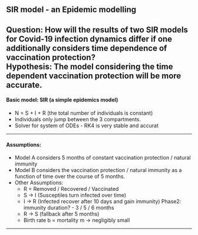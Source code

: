 ## SIR model  - an Epidemic modelling
**Question:** How will the results of two SIR models for Covid-19 infection dynamics differ if one additionally considers time dependence of vaccination protection?  <br>
**Hypothesis:** The model considering the time dependent vaccination protection will be more accurate.  <br>
---
#### Basic model: SIR (a simple epidemics model)
* N = S + I + R (the total number of individuals is constant)
* Individuals only jump between the 3 compartments. 
* Solver for system of ODEs - RK4 is very stable and accurat
---
#### Assumptions: 
* Model A considers 5 months of constant vaccination protection / natural immunity	
* Model B considers the vaccination protection / natural immunity as a function of time over the course of 5 months.
* Other Assumptions:
  - R = Removed / Recovered / Vaccinated 
  - S -> I (Susceptiles turn infected over time)
  - I -> R (Infected recover after 10 days and gain immunity)	Phase2: immunity duration? - 3 / 5 / 6 months 
  - R -> S (fallback after 5 months)
  - Birth rate b = mortality m -> negligibly small
---
